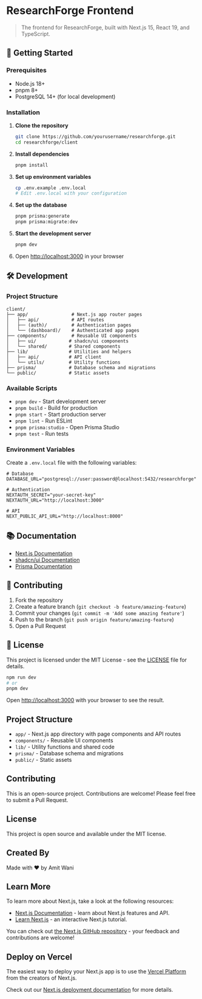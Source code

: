 # ResearchForge Frontend

> The frontend for ResearchForge, built with Next.js 15, React 19, and TypeScript.

## 🚀 Getting Started

### Prerequisites

- Node.js 18+
- pnpm 8+
- PostgreSQL 14+ (for local development)

### Installation

1. **Clone the repository**
   ```bash
   git clone https://github.com/yourusername/researchforge.git
   cd researchforge/client
   ```

2. **Install dependencies**
   ```bash
   pnpm install
   ```

3. **Set up environment variables**
   ```bash
   cp .env.example .env.local
   # Edit .env.local with your configuration
   ```

4. **Set up the database**
   ```bash
   pnpm prisma:generate
   pnpm prisma:migrate:dev
   ```

5. **Start the development server**
   ```bash
   pnpm dev
   ```

6. Open [http://localhost:3000](http://localhost:3000) in your browser

## 🛠 Development

### Project Structure

```
client/
├── app/                # Next.js app router pages
│   ├── api/            # API routes
│   ├── (auth)/         # Authentication pages
│   └── (dashboard)/    # Authenticated app pages
├── components/         # Reusable UI components
│   ├── ui/            # shadcn/ui components
│   └── shared/        # Shared components
├── lib/               # Utilities and helpers
│   ├── api/           # API client
│   └── utils/         # Utility functions
├── prisma/            # Database schema and migrations
└── public/            # Static assets
```

### Available Scripts

- `pnpm dev` - Start development server
- `pnpm build` - Build for production
- `pnpm start` - Start production server
- `pnpm lint` - Run ESLint
- `pnpm prisma:studio` - Open Prisma Studio
- `pnpm test` - Run tests

### Environment Variables

Create a `.env.local` file with the following variables:

```env
# Database
DATABASE_URL="postgresql://user:password@localhost:5432/researchforge"

# Authentication
NEXTAUTH_SECRET="your-secret-key"
NEXTAUTH_URL="http://localhost:3000"

# API
NEXT_PUBLIC_API_URL="http://localhost:8000"
```

## 📚 Documentation

- [Next.js Documentation](https://nextjs.org/docs)
- [shadcn/ui Documentation](https://ui.shadcn.com/)
- [Prisma Documentation](https://www.prisma.io/docs/)

## 🤝 Contributing

1. Fork the repository
2. Create a feature branch (`git checkout -b feature/amazing-feature`)
3. Commit your changes (`git commit -m 'Add some amazing feature'`)
4. Push to the branch (`git push origin feature/amazing-feature`)
5. Open a Pull Request

## 📄 License

This project is licensed under the MIT License - see the [LICENSE](../LICENSE) file for details.

```bash
npm run dev
# or
pnpm dev
```

Open [http://localhost:3000](http://localhost:3000) with your browser to see the result.

## Project Structure

- `app/` - Next.js app directory with page components and API routes
- `components/` - Reusable UI components
- `lib/` - Utility functions and shared code
- `prisma/` - Database schema and migrations
- `public/` - Static assets

## Contributing

This is an open-source project. Contributions are welcome! Please feel free to submit a Pull Request.

## License

This project is open source and available under the MIT license.

## Created By

Made with ❤️ by Amit Wani

## Learn More

To learn more about Next.js, take a look at the following resources:

- [Next.js Documentation](https://nextjs.org/docs) - learn about Next.js features and API.
- [Learn Next.js](https://nextjs.org/learn) - an interactive Next.js tutorial.

You can check out [the Next.js GitHub repository](https://github.com/vercel/next.js) - your feedback and contributions are welcome!

## Deploy on Vercel

The easiest way to deploy your Next.js app is to use the [Vercel Platform](https://vercel.com/new?utm_medium=default-template&filter=next.js&utm_source=create-next-app&utm_campaign=create-next-app-readme) from the creators of Next.js.

Check out our [Next.js deployment documentation](https://nextjs.org/docs/app/building-your-application/deploying) for more details.

